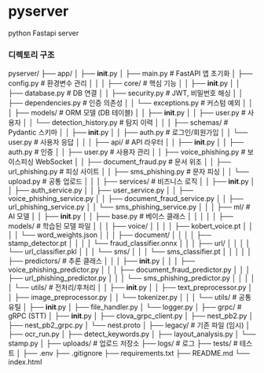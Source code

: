 # pyserver
python Fastapi server

### 디렉토리 구조

 pyserver/
  ├── app/
  │   ├── __init__.py
  │   ├── main.py                      # FastAPI 앱 초기화
  │   ├── config.py                    # 환경변수 관리
  │   │
  │   ├── core/                        # 핵심 기능
  │   │   ├── __init__.py
  │   │   ├── database.py              # DB 연결
  │   │   ├── security.py              # JWT, 비밀번호 해싱
  │   │   ├── dependencies.py          # 인증 의존성
  │   │   └── exceptions.py            # 커스텀 예외
  │   │
  │   ├── models/                      # ORM 모델 (DB 테이블)
  │   │   ├── __init__.py
  │   │   ├── user.py                  # 사용자
  │   │   └── detection_history.py     # 탐지 이력
  │   │
  │   ├── schemas/                     # Pydantic 스키마
  │   │   ├── __init__.py
  │   │   ├── auth.py                  # 로그인/회원가입
  │   │   └── user.py                  # 사용자 응답
  │   │
  │   ├── api/                         # API 라우터
  │   │   ├── __init__.py
  │   │   ├── auth.py                  # 인증
  │   │   ├── user.py                  # 사용자 관리
  │   │   ├── voice_phishing.py        # 보이스피싱 WebSocket
  │   │   ├── document_fraud.py        # 문서 위조
  │   │   ├── url_phishing.py          # 피싱 사이트
  │   │   ├── sms_phishing.py          # 문자 피싱
  │   │   └── upload.py                # 공통 업로드
  │   │
  │   ├── services/                    # 비즈니스 로직
  │   │   ├── __init__.py
  │   │   ├── auth_service.py
  │   │   ├── user_service.py
  │   │   ├── voice_phishing_service.py
  │   │   ├── document_fraud_service.py
  │   │   ├── url_phishing_service.py
  │   │   └── sms_phishing_service.py
  │   │
  │   ├── ml/                          # AI 모델
  │   │   ├── __init__.py
  │   │   ├── base.py                  # 베이스 클래스
  │   │   │
  │   │   ├── models/                  # 학습된 모델 파일
  │   │   │   ├── voice/
  │   │   │   │   ├── kobert_voice.pt
  │   │   │   │   └── word_weights.json
  │   │   │   ├── document/
  │   │   │   │   ├── stamp_detector.pt
  │   │   │   │   └── fraud_classifier.onnx
  │   │   │   ├── url/
  │   │   │   │   └── url_classifier.pkl
  │   │   │   └── sms/
  │   │   │       └── sms_classifier.pt
  │   │   │
  │   │   ├── predictors/              # 추론 클래스
  │   │   │   ├── __init__.py
  │   │   │   ├── voice_phishing_predictor.py
  │   │   │   ├── document_fraud_predictor.py
  │   │   │   ├── url_phishing_predictor.py
  │   │   │   └── sms_phishing_predictor.py
  │   │   │
  │   │   └── utils/                   # 전처리/후처리
  │   │       ├── __init__.py
  │   │       ├── text_preprocessor.py
  │   │       ├── image_preprocessor.py
  │   │       └── tokenizer.py
  │   │
  │   └── utils/                       # 공통 유틸
  │       ├── __init__.py
  │       ├── file_handler.py
  │       └── logger.py
  │
  ├── grpc/                            # gRPC (STT)
  │   ├── __init__.py
  │   ├── clova_grpc_client.py
  │   ├── nest_pb2.py
  │   ├── nest_pb2_grpc.py
  │   └── nest.proto
  │
  ├── legacy/                          # 기존 파일 (임시)
  │   ├── ocr_run.py
  │   ├── detect_keywords.py
  │   ├── layout_analysis.py
  │   └── stamp.py
  │
  ├── uploads/                         # 업로드 저장소
  ├── logs/                            # 로그
  ├── tests/                           # 테스트
  │
  ├── .env
  ├── .gitignore
  ├── requirements.txt
  ├── README.md
  └── index.html
